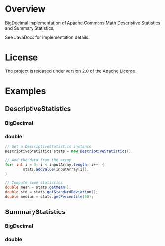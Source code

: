 # Overview

BigDecimal implementation of [Apache Commons Math](https://commons.apache.org/proper/commons-math/userguide/stat.html) Descriptive Statistics and Summary Statistics.

See JavaDocs for implementation details.

# License

The project is released under version 2.0 of the [Apache License](./LICENSE.md).

# Examples

## DescriptiveStatistics

### BigDecimal


### double

```java
// Get a DescriptiveStatistics instance
DescriptiveStatistics stats = new DescriptiveStatistics();

// Add the data from the array
for( int i = 0; i < inputArray.length; i++) {
        stats.addValue(inputArray[i]);
}

// Compute some statistics
double mean = stats.getMean();
double std = stats.getStandardDeviation();
double median = stats.getPercentile(50);
```

## SummaryStatistics

### BigDecimal

### double


